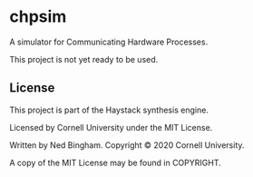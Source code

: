 # chpsim

A simulator for Communicating Hardware Processes.

This project is not yet ready to be used.

## License

This project is part of the Haystack synthesis engine.

Licensed by Cornell University under the MIT License.

Written by Ned Bingham.
Copyright © 2020 Cornell University.

A copy of the MIT License may be found in COPYRIGHT.


